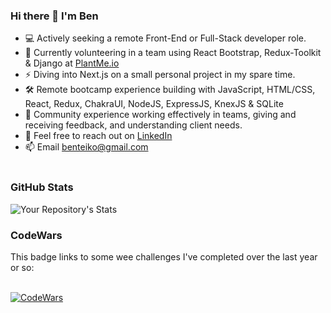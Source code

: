 ### Hi there 👋  I'm Ben

- 💻 Actively seeking a remote Front-End or Full-Stack developer role.
- 🌱 Currently volunteering in a team using React Bootstrap, Redux-Toolkit & Django at [PlantMe.io](https://plantme.io)
- :zap: Diving into Next.js on a small personal project in my spare time.
- 🛠️ Remote bootcamp experience building with JavaScript, HTML/CSS, React, Redux, ChakraUI, NodeJS, ExpressJS, KnexJS & SQLite
- :revolving_hearts: Community experience working effectively in teams, giving and receiving feedback, and understanding client needs.
- 🤝 Feel free to reach out on [LinkedIn](https://www.linkedin.com/in/ben-teiko-marrett/)
- 📫 Email [benteiko@gmail.com](benteiko@gmail.com)
<br/><br/>

### GitHub Stats

![Your Repository's Stats](https://github-readme-stats.vercel.app/api?username=ben-marrett&show_icons=true)
 
### CodeWars
 
This badge links to some wee challenges I've completed over the last year or so: <br/>
 <br />
 
[![CodeWars](https://www.codewars.com/users/BenTeiko/badges/large) ](https://www.codewars.com/users/BenTeiko/completed_solutions)


 <!-- 🤔 I’m looking for help with  -->
